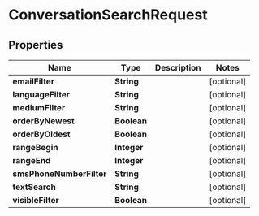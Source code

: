 

# ConversationSearchRequest


## Properties

| Name | Type | Description | Notes |
|------------ | ------------- | ------------- | -------------|
|**emailFilter** | **String** |  |  [optional] |
|**languageFilter** | **String** |  |  [optional] |
|**mediumFilter** | **String** |  |  [optional] |
|**orderByNewest** | **Boolean** |  |  [optional] |
|**orderByOldest** | **Boolean** |  |  [optional] |
|**rangeBegin** | **Integer** |  |  [optional] |
|**rangeEnd** | **Integer** |  |  [optional] |
|**smsPhoneNumberFilter** | **String** |  |  [optional] |
|**textSearch** | **String** |  |  [optional] |
|**visibleFilter** | **Boolean** |  |  [optional] |



